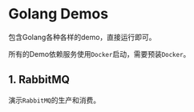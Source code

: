 # Golang Demos
包含Golang各种各样的demo，直接运行即可。



所有的Demo依赖服务使用`Docker`启动，需要预装`Docker`。



## 1. RabbitMQ



演示`RabbitMQ`的生产和消费。

